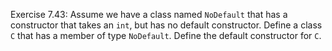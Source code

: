 Exercise 7.43: Assume we have a class named ```NoDefault``` that has a
constructor that takes an ```int```, but has no default constructor. Define a class
```C``` that has a member of type ```NoDefault```. Define the default constructor for
```C```.